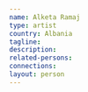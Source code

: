 ```yaml
---
name: Alketa Ramaj
type: artist
country: Albania
tagline:
description:
related-persons:
connections:
layout: person
---
```

